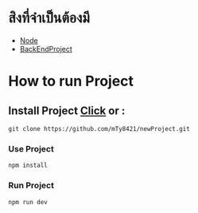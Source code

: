 # สิงที่จำเป็นต้องมี

- [Node](https://nodejs.org/en)
- [BackEndProject](https://github.com/mTy8421/test)

# How to run Project

## Install Project [Click](https://github.com/mTy8421/newProject/archive/refs/heads/main.zip) or :

```
git clone https://github.com/mTy8421/newProject.git
```

### Use Project

```
npm install
```

### Run Project

```
npm run dev
```

